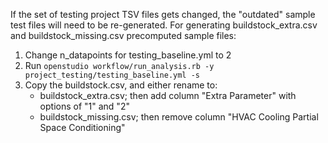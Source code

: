 If the set of testing project TSV files gets changed, the "outdated" sample test files will need to be re-generated. For generating buildstock_extra.csv and buildstock_missing.csv precomputed sample files:
1. Change n_datapoints for testing_baseline.yml to 2
2. Run ``openstudio workflow/run_analysis.rb -y project_testing/testing_baseline.yml -s``
3. Copy the buildstock.csv, and either rename to:
   - buildstock_extra.csv; then add column "Extra Parameter" with options of "1" and "2"
   - buildstock_missing.csv; then remove column "HVAC Cooling Partial Space Conditioning"
